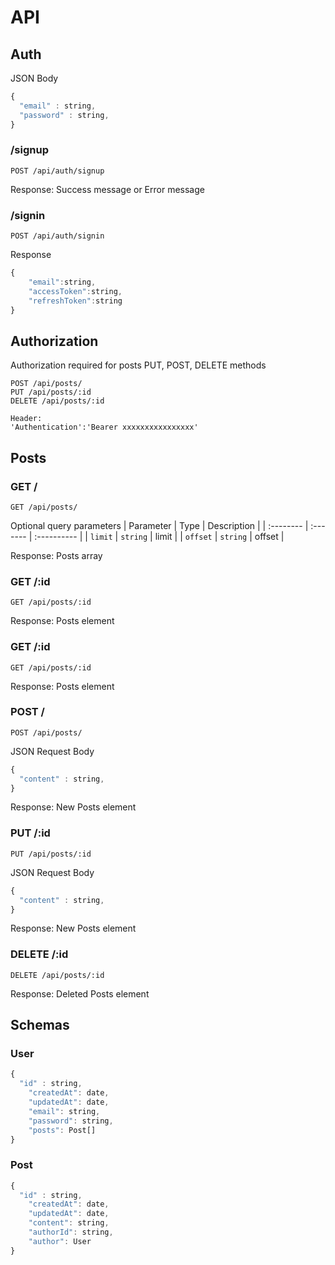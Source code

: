 # API

## Auth

JSON Body

```javascript
{
  "email" : string,
  "password" : string,
}
```

### /signup

```http
POST /api/auth/signup
```

Response: Success message or Error message

### /signin

```http
POST /api/auth/signin
```

Response

```javascript
{
	"email":string,
	"accessToken":string,
	"refreshToken":string
}
```

## Authorization

Authorization required for posts PUT, POST, DELETE methods

```http
POST /api/posts/
PUT /api/posts/:id
DELETE /api/posts/:id

Header:
'Authentication':'Bearer xxxxxxxxxxxxxxxx'
```

## Posts

### GET /

```http
GET /api/posts/
```

Optional query parameters
| Parameter | Type | Description |
| :-------- | :------- | :---------- |
| `limit` | `string` | limit |
| `offset` | `string` | offset |

Response: Posts array

### GET /:id

```http
GET /api/posts/:id
```

Response: Posts element

### GET /:id

```http
GET /api/posts/:id
```

Response: Posts element

### POST /

```http
POST /api/posts/
```

JSON Request Body

```javascript
{
  "content" : string,
}
```

Response: New Posts element

### PUT /:id

```http
PUT /api/posts/:id
```

JSON Request Body

```javascript
{
  "content" : string,
}
```

Response: New Posts element

### DELETE /:id

```http
DELETE /api/posts/:id
```

Response: Deleted Posts element

## Schemas

### User

```javascript
{
  "id" : string,
	"createdAt": date,
	"updatedAt": date,
	"email": string,
	"password": string,
	"posts": Post[]
}
```

### Post

```javascript
{
  "id" : string,
	"createdAt": date,
	"updatedAt": date,
	"content": string,
	"authorId": string,
	"author": User
}
```
